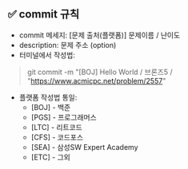 ✅ commit 규칙
---
- commit 메세지: [문제 출처(플랫폼)] 문제이름 / 난이도
- description: 문제 주소 (option)
- 터미널에서 작성법:
> git commit -m "[BOJ] Hello World / 브론즈5 / "https://www.acmicpc.net/problem/2557"

- 플랫폼 작성법 통일:
  - [BOJ] - 백준
  - [PGS] - 프로그래머스
  - [LTC] - 리트코드
  - [CFS] - 코드포스
  - [SEA] - 삼성SW Expert Academy
  - [ETC] - 그외
